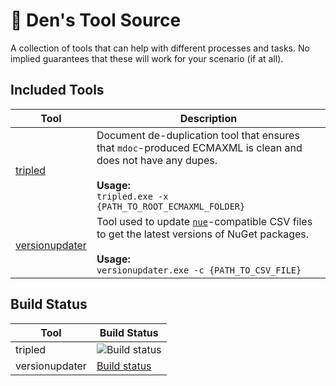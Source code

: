 # 🎄 Den's Tool Source

A collection of tools that can help with different processes and tasks. No implied guarantees that these will work for your scenario (if at all).

## Included Tools

| Tool | Description |
|-----|-----|
|[tripled](https://github.com/dend/tools/tree/master/tripled)|Document de-duplication tool that ensures that `mdoc`-produced ECMAXML is clean and does not have any dupes.<br/><br/>**Usage:**<br/>`tripled.exe -x {PATH_TO_ROOT_ECMAXML_FOLDER}`|
|[versionupdater](https://github.com/dend/tools/tree/master/versionupdater)|Tool used to update [`nue`](https://github.com/dend/nue)-compatible CSV files to get the latest versions of NuGet packages.<br/><br/>**Usage:**<br/>`versionupdater.exe -c {PATH_TO_CSV_FILE}`|
## Build Status

| Tool | Build Status |
|-----|-----|
|tripled|![Build status](https://apidrop.visualstudio.com/_apis/public/build/definitions/97663bb1-33b9-48bf-ab0d-6ab65814469c/357/badge)|
|versionupdater|[Build status](https://apidrop.visualstudio.com/_apis/public/build/definitions/97663bb1-33b9-48bf-ab0d-6ab65814469c/358/badge)|
